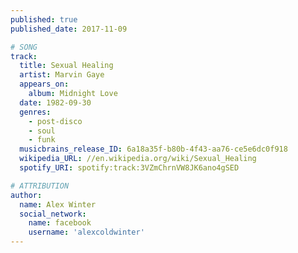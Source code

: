 ```yaml
---
published: true
published_date: 2017-11-09

# SONG
track:
  title: Sexual Healing
  artist: Marvin Gaye
  appears_on:
    album: Midnight Love
  date: 1982-09-30
  genres:
    - post-disco
    - soul
    - funk
  musicbrains_release_ID: 6a18a35f-b80b-4f43-aa76-ce5e6dc0f918
  wikipedia_URL: //en.wikipedia.org/wiki/Sexual_Healing
  spotify_URI: spotify:track:3VZmChrnVW8JK6ano4gSED

# ATTRIBUTION
author:
  name: Alex Winter
  social_network:
    name: facebook
    username: 'alexcoldwinter'
---
```

